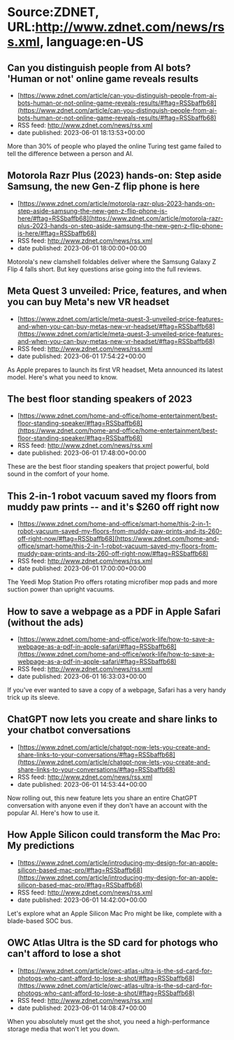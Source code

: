 # Source:ZDNET, URL:http://www.zdnet.com/news/rss.xml, language:en-US

## Can you distinguish people from AI bots? 'Human or not' online game reveals results
 - [https://www.zdnet.com/article/can-you-distinguish-people-from-ai-bots-human-or-not-online-game-reveals-results/#ftag=RSSbaffb68](https://www.zdnet.com/article/can-you-distinguish-people-from-ai-bots-human-or-not-online-game-reveals-results/#ftag=RSSbaffb68)
 - RSS feed: http://www.zdnet.com/news/rss.xml
 - date published: 2023-06-01 18:13:53+00:00

More than 30% of people who played the online Turing test game failed to tell the difference between a person and AI.

## Motorola Razr Plus (2023) hands-on: Step aside Samsung, the new Gen-Z flip phone is here
 - [https://www.zdnet.com/article/motorola-razr-plus-2023-hands-on-step-aside-samsung-the-new-gen-z-flip-phone-is-here/#ftag=RSSbaffb68](https://www.zdnet.com/article/motorola-razr-plus-2023-hands-on-step-aside-samsung-the-new-gen-z-flip-phone-is-here/#ftag=RSSbaffb68)
 - RSS feed: http://www.zdnet.com/news/rss.xml
 - date published: 2023-06-01 18:00:00+00:00

Motorola's new clamshell foldables deliver where the Samsung Galaxy Z Flip 4 falls short. But key questions arise going into the full reviews.

## Meta Quest 3 unveiled: Price, features, and when you can buy Meta's new VR headset
 - [https://www.zdnet.com/article/meta-quest-3-unveiled-price-features-and-when-you-can-buy-metas-new-vr-headset/#ftag=RSSbaffb68](https://www.zdnet.com/article/meta-quest-3-unveiled-price-features-and-when-you-can-buy-metas-new-vr-headset/#ftag=RSSbaffb68)
 - RSS feed: http://www.zdnet.com/news/rss.xml
 - date published: 2023-06-01 17:54:22+00:00

As Apple prepares to launch its first VR headset, Meta announced its latest model. Here's what you need to know.

## The best floor standing speakers of 2023
 - [https://www.zdnet.com/home-and-office/home-entertainment/best-floor-standing-speaker/#ftag=RSSbaffb68](https://www.zdnet.com/home-and-office/home-entertainment/best-floor-standing-speaker/#ftag=RSSbaffb68)
 - RSS feed: http://www.zdnet.com/news/rss.xml
 - date published: 2023-06-01 17:48:00+00:00

These are the best floor standing speakers that project powerful, bold sound in the comfort of your home.

## This 2-in-1 robot vacuum saved my floors from muddy paw prints -- and it's $260 off right now
 - [https://www.zdnet.com/home-and-office/smart-home/this-2-in-1-robot-vacuum-saved-my-floors-from-muddy-paw-prints-and-its-260-off-right-now/#ftag=RSSbaffb68](https://www.zdnet.com/home-and-office/smart-home/this-2-in-1-robot-vacuum-saved-my-floors-from-muddy-paw-prints-and-its-260-off-right-now/#ftag=RSSbaffb68)
 - RSS feed: http://www.zdnet.com/news/rss.xml
 - date published: 2023-06-01 17:00:00+00:00

The Yeedi Mop Station Pro offers rotating microfiber mop pads and more suction power than upright vacuums.

## How to save a webpage as a PDF in Apple Safari (without the ads)
 - [https://www.zdnet.com/home-and-office/work-life/how-to-save-a-webpage-as-a-pdf-in-apple-safari/#ftag=RSSbaffb68](https://www.zdnet.com/home-and-office/work-life/how-to-save-a-webpage-as-a-pdf-in-apple-safari/#ftag=RSSbaffb68)
 - RSS feed: http://www.zdnet.com/news/rss.xml
 - date published: 2023-06-01 16:33:03+00:00

If you've ever wanted to save a copy of a webpage, Safari has a very handy trick up its sleeve.

## ChatGPT now lets you create and share links to your chatbot conversations
 - [https://www.zdnet.com/article/chatgpt-now-lets-you-create-and-share-links-to-your-conversations/#ftag=RSSbaffb68](https://www.zdnet.com/article/chatgpt-now-lets-you-create-and-share-links-to-your-conversations/#ftag=RSSbaffb68)
 - RSS feed: http://www.zdnet.com/news/rss.xml
 - date published: 2023-06-01 14:53:44+00:00

Now rolling out, this new feature lets you share an entire ChatGPT conversation with anyone even if they don't have an account with the popular AI. Here's how to use it.

## How Apple Silicon could transform the Mac Pro: My predictions
 - [https://www.zdnet.com/article/introducing-my-design-for-an-apple-silicon-based-mac-pro/#ftag=RSSbaffb68](https://www.zdnet.com/article/introducing-my-design-for-an-apple-silicon-based-mac-pro/#ftag=RSSbaffb68)
 - RSS feed: http://www.zdnet.com/news/rss.xml
 - date published: 2023-06-01 14:42:00+00:00

Let's explore what an Apple Silicon Mac Pro might be like, complete with a blade-based SOC bus.

## OWC Atlas Ultra is the SD card for photogs who can't afford to lose a shot
 - [https://www.zdnet.com/article/owc-atlas-ultra-is-the-sd-card-for-photogs-who-cant-afford-to-lose-a-shot/#ftag=RSSbaffb68](https://www.zdnet.com/article/owc-atlas-ultra-is-the-sd-card-for-photogs-who-cant-afford-to-lose-a-shot/#ftag=RSSbaffb68)
 - RSS feed: http://www.zdnet.com/news/rss.xml
 - date published: 2023-06-01 14:08:47+00:00

When you absolutely must get the shot, you need a high-performance storage media that won't let you down.

